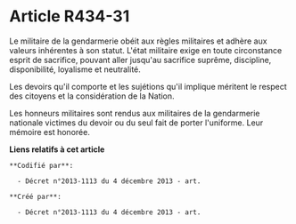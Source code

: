 # Article R434-31

Le militaire de la gendarmerie obéit aux règles militaires et adhère aux valeurs inhérentes à son statut. L'état militaire
exige en toute circonstance esprit de sacrifice, pouvant aller jusqu'au sacrifice suprême, discipline, disponibilité,
loyalisme et neutralité.

Les devoirs qu'il comporte et les sujétions qu'il implique méritent le respect des citoyens et la considération de la Nation.

Les honneurs militaires sont rendus aux militaires de la gendarmerie nationale victimes du devoir ou du seul fait de porter
l'uniforme. Leur mémoire est honorée.

**Liens relatifs à cet article**

	**Codifié par**:

	  - Décret n°2013-1113 du 4 décembre 2013 - art.

	**Créé par**:

	  - Décret n°2013-1113 du 4 décembre 2013 - art.
